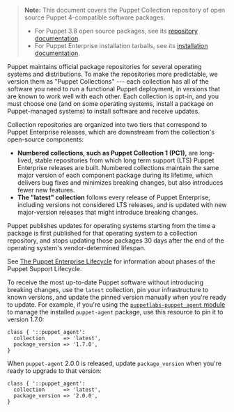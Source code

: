 > **Note:** This document covers the Puppet Collection repository of open source Puppet 4-compatible software packages.
> -   For Puppet 3.8 open source packages, see its [repository documentation](/puppet/3.8/reference/puppet_repositories.html).
> -   For Puppet Enterprise installation tarballs, see its [installation documentation](/pe/latest/install_basic.html).

Puppet maintains official package repositories for several operating systems and distributions. To make the repositories more predictable, we version them as "Puppet Collections" --- each collection has all of the software you need to run a functional Puppet deployment, in versions that are known to work well with each other. Each collection is opt-in, and you must choose one (and on some operating systems, install a package on Puppet-managed systems) to install software and receive updates.

Collection repositories are organized into two tiers that correspond to Puppet Enterprise releases, which are downstream from the collection's open-source components:

-   **Numbered collections, such as Puppet Collection 1 (PC1),** are long-lived, stable repositories from which long term support (LTS) Puppet Enterprise releases are built. Numbered collections maintain the same major version of each component package during its lifetime, which delivers bug fixes and minimizes breaking changes, but also introduces fewer new features.
-   **The "latest" collection** follows every release of Puppet Enterprise, including versions not considered LTS releases, and is updated with new major-version releases that might introduce breaking changes.

Puppet publishes updates for operating systems starting from the time a package is first published for that operating system to a collection repository, and stops updating those packages 30 days after the end of the operating system's vendor-determined lifespan.

See [The Puppet Enterprise Lifecycle](https://puppet.com/misc/puppet-enterprise-lifecycle) for information about phases of the Puppet Support Lifecycle.

To receive the most up-to-date Puppet software without introducing breaking changes, use the `latest` collection, pin your infrastructure to known versions, and update the pinned version manually when you're ready to update. For example, if you're using the [`puppetlabs-puppet_agent` module](https://forge.puppet.com/puppetlabs/puppet_agent) to manage the installed `puppet-agent` package, use this resource to pin it to version 1.7.0:

```
class { '::puppet_agent':
  collection      => 'latest',
  package_version => '1.7.0',
}
```

When `puppet-agent` 2.0.0 is released, update `package_version` when you're ready to upgrade to that version:

```
class { '::puppet_agent':
  collection      => 'latest',
  package_version => '2.0.0',
}
```
